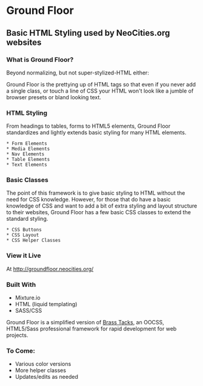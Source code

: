 # Ground Floor
## Basic HTML Styling used by NeoCities.org websites

### What is Ground Floor?

Beyond normalizing, but not super-stylized-HTML either:

Ground Floor is the prettying up of HTML tags so that even if you never add a single class, 
or touch a line of CSS your HTML won't look like a jumble of browser presets or bland looking text.


### HTML Styling

From headings to tables, forms to HTML5 elements, Ground Floor standardizes and lightly extends 
basic styling for many HTML elements.

    * Form Elements
    * Media Elements
    * Nav Elements
    * Table Elements
    * Text Elements

### Basic Classes

The point of this framework is to give basic styling to HTML without the need for 
CSS knowledge. However, for those that do have a basic knowledge of CSS and want to add a bit of extra 
styling and layout structure to their websites, Ground Floor has a few basic CSS classes to extend the
standard styling.

    * CSS Buttons
    * CSS Layout
    * CSS Helper Classes

### View it Live

At <a href="http://groundfloor.neocities.org/" title="Live example of Ground Floor w/code snippets">http://groundfloor.neocities.org/</a>

### Built With
* Mixture.io
* HTML (liquid templating)
* SASS/CSS

Ground Floor is a simplified version of 
<a href="https://github.com/bleachedgraphics/Brass-Tacks">Brass Tacks</a>, 
an OOCSS, HTML5/Sass professional framework for rapid development for web projects.

### To Come:

* Various color versions
* More helper classes
* Updates/edits as needed

